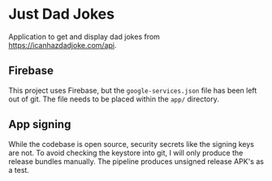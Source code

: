 # Just Dad Jokes

Application to get and display dad jokes from https://icanhazdadjoke.com/api.

## Firebase

This project uses Firebase, but the `google-services.json` file has been left out of git.
The file needs to be placed within the `app/` directory.

## App signing

While the codebase is open source, security secrets like the signing keys are not.
To avoid checking the keystore into git, I will only produce the release bundles manually.
The pipeline produces unsigned release APK's as a test. 
